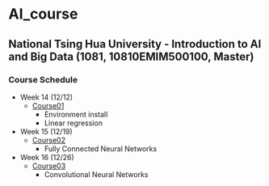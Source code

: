 # AI_course

## National Tsing Hua University - Introduction to AI and Big Data (1081, 10810EMIM500100, Master)

### Course Schedule

- Week 14 (12/12)
    - [Course01](https://github.com/matteosoo/AI_course/tree/master/course01)
        - Environment install
        - Linear regression
- Week 15 (12/19)
    - [Course02](https://github.com/matteosoo/AI_course/tree/master/course02)
        - Fully Connected Neural Networks
- Week 16 (12/26)
    - [Course03](https://github.com/matteosoo/AI_course/tree/master/course03)
        - Convolutional Neural Networks
